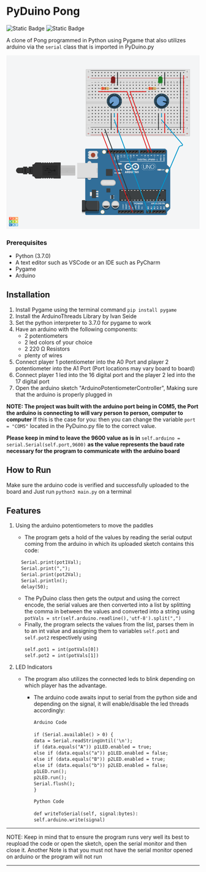 # ﻿PyDuino Pong
![Static Badge](https://img.shields.io/badge/python-3.7-blue) ![Static Badge](https://img.shields.io/badge/Arduino-grey?logo=arduino)


A clone of Pong programmed in Python using Pygame that also utilizes arduino via the `serial` class that is imported in PyDuino.py 



![](/imgs/Ingenious%20Snaget.png)

### Prerequisites
- Python (3.7.0)
- A text editor such as VSCode or an IDE such as PyCharm
- Pygame
- Arduino 

## Installation
1. Install Pygame using the terminal command ```pip install pygame```
1. Install the ArduinoThreads Library by Ivan Seide
1. Set the python interpreter to 3.7.0 for pygame to work
1. Have an arduino with the following components:
    - 2 potentiometers
    - 2 led colors of your choice
    - 2 220 Ω Resistors
    - plenty of wires
1. Connect player 1 potentiometer into the A0 Port and player 2 potentiometer into the A1 Port (Port locations may vary board to board)
1. Connect player 1 led into the 16 digital port and the player 2 led into the 17 digital port
1. Open the arduino sketch "ArduinoPotentiometerController", Making sure that the arduino is properly plugged in

**NOTE: The project was built with the arduino port being in COM5, the Port the arduino is connecting to will vary person to person, computer to computer**
If this is the case for you: then you can change the variable `port = "COM5"` located in the PyDuino.py file to the correct value. 

**Please keep in mind to leave the 9600 value as is in** `self.arduino = serial.Serial(self.port,9600)` **as the value represents the baud rate necessary for the program to communicate with the arduino board**

## How to Run
Make sure the arduino code is verified and successfully uploaded to the board and Just run `python3 main.py` on a terminal

## Features
1. Using the arduino potentiometers to move the paddles
    - The program gets a hold of the values by reading the serial output coming from the arduino in which its uploaded sketch contains this code:
   ```
     Serial.print(pot1Val);
     Serial.print(",");
     Serial.print(pot2Val);
     Serial.println();
     delay(50);
   ```
   - The PyDuino class then gets the output and using the correct encode, the serial values are then converted into a list by splitting the comma in between the values and converted into a string using
   `potVals = str(self.arduino.readline(),'utf-8').split(",")`
   - Finally, the program selects the values from the list, parses them in to an int value and assigning them to variables `self.pot1` and `self.pot2` respectively using
     ```
     self.pot1 = int(potVals[0])
     self.pot2 = int(potVals[1])
     ```
    
       
 2. LED Indicators
    - The program also utilizes the connected leds to blink depending on which player has the advantage.
         - The arduino code awaits input to serial from the python side and depending on the signal, it will enable/disable the led threads accordingly:

              ```
              Arduino Code
              
              if (Serial.available() > 0) {
              data = Serial.readStringUntil('\n');
              if (data.equals("A")) p1LED.enabled = true;
              else if (data.equals("a")) p1LED.enabled = false;
              else if (data.equals("B")) p2LED.enabled = true;
              else if (data.equals("b")) p2LED.enabled = false;
              p1LED.run();
              p2LED.run();
              Serial.flush();
              }
              ```

              ```
              Python Code
              
              def writeToSerial(self, signal:bytes):
              self.arduino.write(signal)
              ```
              
           

***
NOTE: Keep in mind that to ensure the program runs very well its best to reupload the code or open the sketch, open the serial monitor and then close it.
Another Note is that you must not have the serial monitor opened on arduino or the program will not run
***


